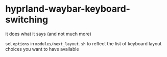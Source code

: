 # hyprland-waybar-keyboard-switching

it does what it says (and not much more)

set `options` in `modules/next_layout.sh` to reflect 
the list of keyboard layout choices you want to have available

